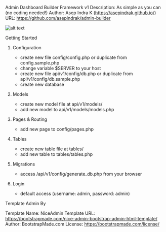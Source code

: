 Admin Dashboard Builder Framework v1
Description: As simple as you can (no coding needed!)
Author: Asep Indra K (https://asepindrak.github.io/)
URL: https://github.com/asepindrak/admin-builder

![alt text](https://github.com/[username]/[reponame]/blob/[branch]/image.jpg?raw=true)

Getting Started

1. Configuration
    - create new file config/config.php or duplicate from config.sample.php
    - change variable $SERVER to your host
    - create new file api/v1/config/db.php or duplicate from api/v1/config/db.sample.php
    - create new database

2. Models
    - create new model file at api/v1/models/
    - add new model to api/v1/models/models.php

3. Pages & Routing
    - add new page to config/pages.php

4. Tables
    - create new table file at tables/
    - add new table to tables/tables.php

5. Migrations
    - access /api/v1/config/generate_db.php from your browser

6. Login
    - default access (username: admin, password: admin) 

Template Admin By

Template Name: NiceAdmin
Template URL: https://bootstrapmade.com/nice-admin-bootstrap-admin-html-template/
Author: BootstrapMade.com
License: https://bootstrapmade.com/license/
